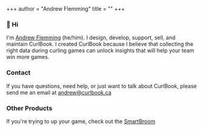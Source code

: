 +++
author = "Andrew Flemming"
title = ""
+++

### 👋 Hi

I'm [Andrew Flemming](https://andrewflemming.net) (he/him). I design, develop, support, sell, and maintain CurlBook. I created CurlBook because I believe that collecting the right data during curling games can unlock insights that will help your team win more games.

### Contact

If you have questions, need help, or just want to talk about CurlBook, please send me an email at [andrew@curlbook.ca](mailto:andrew@curlbook.ca)

### Other Products

If you're trying to up your game, check out the [SmartBroom](https://smartbroom.ca)
